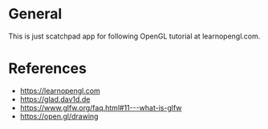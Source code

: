 
# General

This is just scatchpad app for following OpenGL tutorial at learnopengl.com.

# References

- https://learnopengl.com
- https://glad.dav1d.de
- https://www.glfw.org/faq.html#11---what-is-glfw
- https://open.gl/drawing
